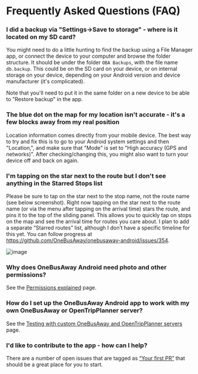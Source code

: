 # Frequently Asked Questions (FAQ)

### I did a backup via "Settings->Save to storage" - where is it located on my SD card?

 You might need to do a little hunting to find the backup using a File Manager app, or connect the device to your computer and browse the folder structure.  It should be under the folder `OBA Backups`, with the file name `db.backup`.  This could be on the SD card on your device, or on internal storage on your device, depending on your Android version and device manufacturer (it's complicated).

 Note that you'll need to put it in the same folder on a new device to be able to "Restore backup" in the app.

### The blue dot on the map for my location isn't accurate - it's a few blocks away from my real position

Location information comes directly from your mobile device.  The best way to try and fix this is to go to your Android system settings and then "Location,", and make sure that "Mode" is set to "High accuracy (GPS and networks)".  After checking/changing this, you might also want to turn your device off and back on again.

### I'm tapping on the star next to the route but I don't see anything in the Starred Stops list

Please be sure to tap on the star next to the stop name, not the route name (see below screenshot).  Right now tapping on the star next to the route name (or via the menu after tapping on the arrival time) stars the route, and pins it to the top of the sliding panel.  This allows you to quickly tap on stops on the map and see the arrival time for routes you care about.  I plan to add a separate “Starred routes” list, although I don’t have a specific timeline for this yet.  You can follow progress at https://github.com/OneBusAway/onebusaway-android/issues/354.

![image](https://cloud.githubusercontent.com/assets/928045/23220577/73101752-f8f0-11e6-828a-38da63996e01.png)

### Why does OneBusAway Android need photo and other permissions?

See the [Permissions explained](PERMISSIONS.md) page.

### How do I set up the OneBusAway Android app to work with my own OneBusAway or OpenTripPlanner server?

See the [Testing with custom OneBusAway and OpenTripPlanner servers](CUSTOM_SERVERS.md) page.

### I'd like to contribute to the app - how can I help?

There are a number of open issues that are tagged as [“Your first PR”](https://github.com/OneBusAway/onebusaway-android/issues?q=is%3Aissue+is%3Aopen+label%3A%22your+first+PR%22) that should be a great place for you to start.